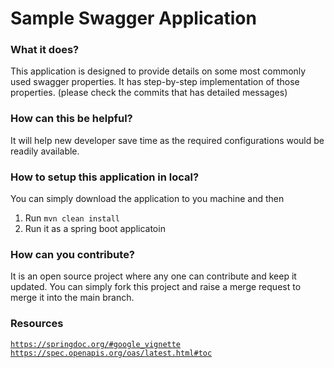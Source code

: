 # Sample Swagger Application

### What it does?
This application is designed to provide details on some most commonly used swagger properties. 
It has step-by-step implementation of those properties. (please check the commits that has detailed messages)

### How can this be helpful?
It will help new developer save time as the required configurations would be readily available.

### How to setup this application in local?
You can simply download the application to you machine and then
1. Run `mvn clean install`
2. Run it as a spring boot applicatoin

### How can you contribute?
It is an open source project where any one can contribute and keep it updated. You can simply
fork this project and raise a merge request to merge it into the main branch.


### Resources
[`https://springdoc.org/#google_vignette`](https://springdoc.org/#google_vignette)
[`https://spec.openapis.org/oas/latest.html#toc`](https://spec.openapis.org/oas/latest.html#toc)

